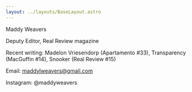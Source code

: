```yaml
---
layout: ../layouts/BaseLayout.astro
---
```

Maddy Weavers

Deputy Editor, Real Review magazine

Recent writing: Madelon Vriesendorp (Apartamento #33), Transparency (MacGuffin #14), Snooker (Real Review #15)

Email: maddylweavers@gmail.com

Instagram: @maddyweavers